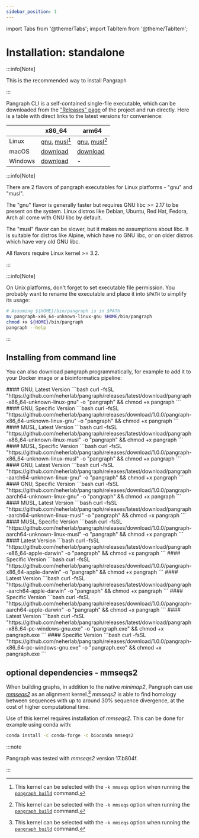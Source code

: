 ```yaml
---
sidebar_position: 1
---
```


import Tabs from '@theme/Tabs';
import TabItem from '@theme/TabItem';

# Installation: standalone

:::info[Note]

This is the recommended way to install Pangraph

:::

Pangraph CLI is a self-contained single-file executable, which can be downloaded from the ["Releases" page](https://github.com/neherlab/pangraph/releases) of the project and run directly. Here is a table with direct links to the latest versions for convenience: 

|         | x86_64                                                                                                                                                                                                               | arm64                                                                                                                                                                                                                  |
|---------|----------------------------------------------------------------------------------------------------------------------------------------------------------------------------------------------------------------------|------------------------------------------------------------------------------------------------------------------------------------------------------------------------------------------------------------------------|
| Linux   | [gnu](https://github.com/neherlab/pangraph/releases/latest/download/pangraph-x86_64-unknown-linux-gnu), [musl](https://github.com/neherlab/pangraph/releases/latest/download/pangraph-x86_64-unknown-linux-musl)[^1] | [gnu](https://github.com/neherlab/pangraph/releases/latest/download/pangraph-aarch64-unknown-linux-gnu), [musl](https://github.com/neherlab/pangraph/releases/latest/download/pangraph-aarch64-unknown-linux-musl)[^1] |
| macOS   | [download](https://github.com/neherlab/pangraph/releases/latest/download/pangraph-x86_64-apple-darwin)                                                                                                               | [download](https://github.com/neherlab/pangraph/releases/latest/download/pangraph-aarch64-apple-darwin)                                                                                                                |
| Windows | [download](https://github.com/neherlab/pangraph/releases/latest/download/pangraph-x86_64-pc-windows-gnu.exe)                                                                                                         | -                                                                                                                                                                                                                      |

:::info[Note]

There are 2 flavors of pangraph executables for Linux platforms - "gnu" and "musl". 

The "gnu" flavor is generally faster but requires GNU libc >= 2.17 to be present on the system. Linux distros like Debian, Ubuntu, Red Hat, Fedora, Arch all come with GNU libc by default. 

The "musl" flavor can be slower, but it makes no assumptions about libc. It is suitable for distros like Alpine, which have no GNU libc, or on older distros which have very old GNU libc.

All flavors require Linux kernel >= 3.2.

:::


:::info[Note]

On Unix platforms, don't forget to set executable file permission. You probably want to rename the executable and place it into `$PATH` to simplify its usage:

```bash
# Assuming ${HOME}/bin/pangraph is in $PATH
mv pangraph-x86_64-unknown-linux-gnu $HOME/bin/pangraph
chmod +x ${HOME}/bin/pangraph
pangraph --help
```

:::

## Installing from command line

You can also download pangraph programmatically, for example to add it to your Docker image or a bioinformatics pipeline:

<Tabs>
  <TabItem value="linuxX86" label="Linux x86">
    #### GNU, Latest Version
    ```bash
    curl -fsSL "https://github.com/neherlab/pangraph/releases/latest/download/pangraph-x86_64-unknown-linux-gnu" -o "pangraph" && chmod +x pangraph
    ```
    #### GNU, Specific Version
    ```bash
    curl -fsSL "https://github.com/neherlab/pangraph/releases/download/1.0.0/pangraph-x86_64-unknown-linux-gnu" -o "pangraph" && chmod +x pangraph
    ```
    #### MUSL, Latest Version
    ```bash
    curl -fsSL "https://github.com/neherlab/pangraph/releases/latest/download/pangraph-x86_64-unknown-linux-musl" -o "pangraph" && chmod +x pangraph
    ```
    #### MUSL, Specific Version
    ```bash
    curl -fsSL "https://github.com/neherlab/pangraph/releases/download/1.0.0/pangraph-x86_64-unknown-linux-musl" -o "pangraph" && chmod +x pangraph
    ```
  </TabItem>
  <TabItem value="linuxArm64" label="Linux ARM64">
    #### GNU, Latest Version
    ```bash
    curl -fsSL "https://github.com/neherlab/pangraph/releases/latest/download/pangraph-aarch64-unknown-linux-gnu" -o "pangraph" && chmod +x pangraph
    ```
    #### GNU, Specific Version
    ```bash
    curl -fsSL "https://github.com/neherlab/pangraph/releases/download/1.0.0/pangraph-aarch64-unknown-linux-gnu" -o "pangraph" && chmod +x pangraph
    ```
    #### MUSL, Latest Version
    ```bash
    curl -fsSL "https://github.com/neherlab/pangraph/releases/latest/download/pangraph-aarch64-unknown-linux-musl" -o "pangraph" && chmod +x pangraph
    ```
    #### MUSL, Specific Version
    ```bash
    curl -fsSL "https://github.com/neherlab/pangraph/releases/download/1.0.0/pangraph-aarch64-unknown-linux-musl" -o "pangraph" && chmod +x pangraph
    ```
  </TabItem>
  <TabItem value="macOSx86" label="macOS x86">
    #### Latest Version
    ```bash
    curl -fsSL "https://github.com/neherlab/pangraph/releases/latest/download/pangraph-x86_64-apple-darwin" -o "pangraph" && chmod +x pangraph
    ```
    #### Specific Version
    ```bash
    curl -fsSL "https://github.com/neherlab/pangraph/releases/download/1.0.0/pangraph-x86_64-apple-darwin" -o "pangraph" && chmod +x pangraph
    ```
  </TabItem>
  <TabItem value="macOSArm64" label="macOS ARM64">
    #### Latest Version
    ```bash
    curl -fsSL "https://github.com/neherlab/pangraph/releases/latest/download/pangraph-aarch64-apple-darwin" -o "pangraph" && chmod +x pangraph
    ```
    #### Specific Version
    ```bash
    curl -fsSL "https://github.com/neherlab/pangraph/releases/download/1.0.0/pangraph-aarch64-apple-darwin" -o "pangraph" && chmod +x pangraph
    ```
  </TabItem>
  <TabItem value="windowsX86" label="Windows x86">
    #### Latest Version
    ```bash
    curl -fsSL "https://github.com/neherlab/pangraph/releases/latest/download/pangraph-x86_64-pc-windows-gnu.exe" -o "pangraph.exe" && chmod +x pangraph.exe
    ```
    #### Specific Version
    ```bash
    curl -fsSL "https://github.com/neherlab/pangraph/releases/download/1.0.0/pangraph-x86_64-pc-windows-gnu.exe" -o "pangraph.exe" && chmod +x pangraph.exe
    ```
  </TabItem>
</Tabs>





## optional dependencies - mmseqs2

When building graphs, in addition to the native _minimap2_, Pangraph can use [_mmseqs2_](https://github.com/soedinglab/MMseqs2) as an alignment kernel.[^1] _mmseqs2_ is able to find homology between sequences with up to around 30% sequence divergence, at the cost of higher computational time.

Use of this kernel requires installation of _mmseqs2_. This can be done for example using conda with:

```bash
conda install -c conda-forge -c bioconda mmseqs2
```

:::note

Pangraph was tested with _mmseqs2_ version 17.b804f.

:::

[^1]: This kernel can be selected with the `-k mmseqs` option when running the [`pangraph build`](../reference.md#pangraph-build) command.
